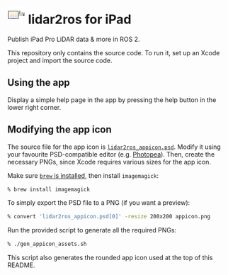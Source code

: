 # [![lidar2ros app icon](./lidar2ros_appicon_rounded_readme.png)](./lidar2ros_appicon.psd) lidar2ros for iPad

Publish iPad Pro LiDAR data & more in ROS 2.

This repository only contains the source code.
To run it, set up an Xcode project and import the source code.

<!-- TODO link to app on the App Store once it's published -->

<!-- TODO add screenshot/demo -->

## Using the app

Display a simple help page in the app by pressing the help button in the lower right corner.

<!-- TODO add more info, link to ros2-web-bridge -->

<!-- TODO add table with all the types of data that the app can publish -->

## Modifying the app icon

The source file for the app icon is [`lidar2ros_appicon.psd`](./lidar2ros_appicon.psd).
Modify it using your favourite PSD-compatible editor (e.g. [Photopea](https://www.photopea.com)). Then, create the necessary PNGs, since Xcode requires various sizes for the app icon.

Make sure [`brew` is installed](https://brew.sh), then install `imagemagick`:

```zsh
% brew install imagemagick
```

To simply export the PSD file to a PNG (if you want a preview):

```zsh
% convert 'lidar2ros_appicon.psd[0]' -resize 200x200 appicon.png
```

Run the provided script to generate all the required PNGs:

```zsh
% ./gen_appicon_assets.sh
```

This script also generates the rounded app icon used at the top of this README.
